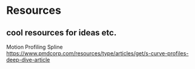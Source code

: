 # Resources
## cool resources for ideas etc.

Motion Profiling Spline
https://www.pmdcorp.com/resources/type/articles/get/s-curve-profiles-deep-dive-article